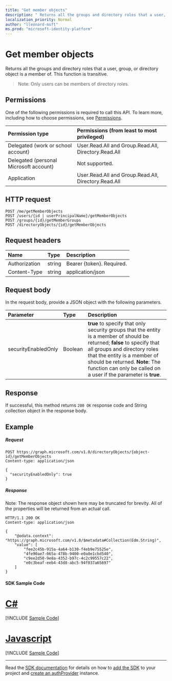 ```yaml
---
title: "Get member objects"
description: " Returns all the groups and directory roles that a user, group, or directory object is a member of. This function is transitive. "
localization_priority: Normal
author: "lleonard-msft"
ms.prod: "microsoft-identity-platform"
---
```


# Get member objects

 Returns all the groups and directory roles that a user, group, or directory object is a member of. This function is transitive. 
 > Note: Only users can be members of directory roles.

## Permissions
One of the following permissions is required to call this API. To learn more, including how to choose permissions, see [Permissions](/graph/permissions-reference).

|Permission type      | Permissions (from least to most privileged)              |
|:--------------------|:---------------------------------------------------------|
|Delegated (work or school account) | User.Read.All and Group.Read.All, Directory.Read.All    |
|Delegated (personal Microsoft account) | Not supported.    |
|Application | User.Read.All and Group.Read.All, Directory.Read.All |

## HTTP request
<!-- { "blockType": "ignored" } -->
```http
POST /me/getMemberObjects
POST /users/{id | userPrincipalName}/getMemberObjects
POST /groups/{id}/getMemberGroups
POST /directoryObjects/{id}/getMemberObjects

```
## Request headers
| Name       | Type | Description|
|:---------------|:--------|:----------|
| Authorization  | string  | Bearer {token}. Required. |
| Content-Type   | string  | application/json  |

## Request body
In the request body, provide a JSON object with the following parameters.

| Parameter	   | Type	|Description|
|:---------------|:--------|:----------|
|securityEnabledOnly|Boolean| **true** to specify that only security groups that the entity is a member of should be returned; **false** to specify that all groups and directory roles that the entity is a member of should be returned. **Note**: The function can only be called on a user if the parameter is **true**. |

## Response

If successful, this method returns `200 OK` response code and String collection object in the response body.

## Example

##### Request
<!-- {
  "blockType": "request",
  "name": "directoryobject_getmemberobjects"
}-->
```http
POST https://graph.microsoft.com/v1.0/directoryObjects/{object-id}/getMemberObjects
Content-type: application/json

{
  "securityEnabledOnly": true
}
```

##### Response
Note: The response object shown here may be truncated for brevity. All of the properties will be returned from an actual call.
<!-- {
  "blockType": "response",
  "truncated": true,
  "@odata.type": "string",
  "isCollection": true
} -->
```http
HTTP/1.1 200 OK
Content-type: application/json

{
    "@odata.context": "https://graph.microsoft.com/v1.0/$metadata#Collection(Edm.String)",
    "value": [
        "fee2c45b-915a-4a64-b130-f4eb9e75525e",
        "4fe90ae7-065a-478b-9400-e0a0e1cbd540",
        "c9ee2d50-9e8a-4352-b97c-4c2c99557c22",
        "e0c3beaf-eeb4-43d8-abc5-94f037a65697"
    ]
}
```
#### SDK Sample Code
# [C#](#tab/CS)
[!INCLUDE [Sample Code]( ../includes/directoryobject_getmemberobjects-CS-snippets.md)]

# [Javascript](#tab/Javascript)
[!INCLUDE [Sample Code]( ../includes/directoryobject_getmemberobjects-Javascript-snippets.md)]

---

Read the [SDK documentation](https://docs.microsoft.com/en-us/graph/sdks/sdks-overview) for details on how to [add the SDK](https://docs.microsoft.com/en-us/graph/sdks/sdk-installation) to your project and [create an authProvider](https://docs.microsoft.com/en-us/graph/sdks/choose-authentication-providers) instance.


<!-- uuid: 8fcb5dbc-d5aa-4681-8e31-b001d5168d79
2015-10-25 14:57:30 UTC -->
<!-- {
  "type": "#page.annotation",
  "description": "directoryObject: getMemberObjects",
  "keywords": "",
  "section": "documentation",
  "tocPath": "",
  "suppressions": [
    "Error: /api-reference/v1.0/api/directoryobject-getmemberobjects.md:\r\n      Exception processing links.\r\n    System.ArgumentException: Link Definition was null. Link text: !INCLUDE [Sample Code]( ../includes/directoryobject_getmemberobjects-CS-snippets.md)\r\n      at ApiDoctor.Validation.DocFile.get_LinkDestinations()\r\n      at ApiDoctor.Validation.DocSet.ValidateLinks(Boolean includeWarnings, String[] relativePathForFiles, IssueLogger issues, Boolean requireFilenameCaseMatch, Boolean printOrphanedFiles)",
    "Error: /api-reference/v1.0/api/directoryobject-getmemberobjects.md:\r\n      Exception processing links.\r\n    System.ArgumentException: Link Definition was null. Link text: !INCLUDE [Sample Code]( ../includes/directoryobject_getmemberobjects-Javascript-snippets.md)\r\n      at ApiDoctor.Validation.DocFile.get_LinkDestinations()\r\n      at ApiDoctor.Validation.DocSet.ValidateLinks(Boolean includeWarnings, String[] relativePathForFiles, IssueLogger issues, Boolean requireFilenameCaseMatch, Boolean printOrphanedFiles)"
  ]
}-->
